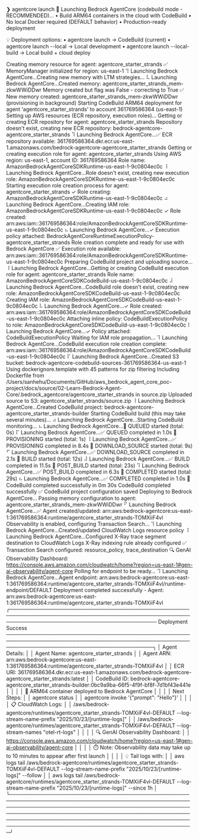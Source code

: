 ❯ agentcore launch
🚀 Launching Bedrock AgentCore (codebuild mode - RECOMMENDED)...
   • Build ARM64 containers in the cloud with CodeBuild
   • No local Docker required (DEFAULT behavior)
   • Production-ready deployment

💡 Deployment options:
   • agentcore launch                → CodeBuild (current)
   • agentcore launch --local        → Local development
   • agentcore launch --local-build  → Local build + cloud deploy

Creating memory resource for agent: agentcore_starter_strands
✅ MemoryManager initialized for region: us-east-1
⠹ Launching Bedrock AgentCore...Creating new memory with LTM strategies...
⠧ Launching Bedrock AgentCore...Created memory: agentcore_starter_strands_mem-zkwWWiDDwr
Memory created but flag was False - correcting to True
✅ New memory created: agentcore_starter_strands_mem-zkwWWiDDwr (provisioning in background)
Starting CodeBuild ARM64 deployment for agent 'agentcore_starter_strands' to account 361769586364 (us-east-1)
Setting up AWS resources (ECR repository, execution roles)...
Getting or creating ECR repository for agent: agentcore_starter_strands
Repository doesn't exist, creating new ECR repository: bedrock-agentcore-agentcore_starter_strands
⠹ Launching Bedrock AgentCore...✅ ECR repository available: 361769586364.dkr.ecr.us-east-1.amazonaws.com/bedrock-agentcore-agentcore_starter_strands
Getting or creating execution role for agent: agentcore_starter_strands
Using AWS region: us-east-1, account ID: 361769586364
Role name: AmazonBedrockAgentCoreSDKRuntime-us-east-1-9c0804ec0c
⠸ Launching Bedrock AgentCore...Role doesn't exist, creating new execution role: AmazonBedrockAgentCoreSDKRuntime-us-east-1-9c0804ec0c
Starting execution role creation process for agent: agentcore_starter_strands
✓ Role creating: AmazonBedrockAgentCoreSDKRuntime-us-east-1-9c0804ec0c
⠴ Launching Bedrock AgentCore...Creating IAM role: AmazonBedrockAgentCoreSDKRuntime-us-east-1-9c0804ec0c
✓ Role created: arn:aws:iam::361769586364:role/AmazonBedrockAgentCoreSDKRuntime-us-east-1-9c0804ec0c
⠦ Launching Bedrock AgentCore...✓ Execution policy attached: BedrockAgentCoreRuntimeExecutionPolicy-agentcore_starter_strands
Role creation complete and ready for use with Bedrock AgentCore
✅ Execution role available: arn:aws:iam::361769586364:role/AmazonBedrockAgentCoreSDKRuntime-us-east-1-9c0804ec0c
Preparing CodeBuild project and uploading source...
⠸ Launching Bedrock AgentCore...Getting or creating CodeBuild execution role for agent: agentcore_starter_strands
Role name: AmazonBedrockAgentCoreSDKCodeBuild-us-east-1-9c0804ec0c
⠼ Launching Bedrock AgentCore...CodeBuild role doesn't exist, creating new role: AmazonBedrockAgentCoreSDKCodeBuild-us-east-1-9c0804ec0c
Creating IAM role: AmazonBedrockAgentCoreSDKCodeBuild-us-east-1-9c0804ec0c
⠧ Launching Bedrock AgentCore...✓ Role created: arn:aws:iam::361769586364:role/AmazonBedrockAgentCoreSDKCodeBuild-us-east-1-9c0804ec0c
Attaching inline policy: CodeBuildExecutionPolicy to role: AmazonBedrockAgentCoreSDKCodeBuild-us-east-1-9c0804ec0c
⠇ Launching Bedrock AgentCore...✓ Policy attached: CodeBuildExecutionPolicy
Waiting for IAM role propagation...
⠹ Launching Bedrock AgentCore...CodeBuild execution role creation complete: arn:aws:iam::361769586364:role/AmazonBedrockAgentCoreSDKCodeBuild-us-east-1-9c0804ec0c
⠏ Launching Bedrock AgentCore...Created S3 bucket: bedrock-agentcore-codebuild-sources-361769586364-us-east-1
Using dockerignore.template with 45 patterns for zip filtering
Including Dockerfile from /Users/sanhehu/Documents/GitHub/aws_bedrock_agent_core_poc-project/docs/source/02-Learn-Bedrock-Agent-Core/.bedrock_agentcore/agentcore_starter_strands in source.zip
Uploaded source to S3: agentcore_starter_strands/source.zip
⠸ Launching Bedrock AgentCore...Created CodeBuild project: bedrock-agentcore-agentcore_starter_strands-builder
Starting CodeBuild build (this may take several minutes)...
⠴ Launching Bedrock AgentCore...Starting CodeBuild monitoring...
⠦ Launching Bedrock AgentCore...🔄 QUEUED started (total: 0s)
⠏ Launching Bedrock AgentCore...✅ QUEUED completed in 1.0s
🔄 PROVISIONING started (total: 1s)
⠸ Launching Bedrock AgentCore...✅ PROVISIONING completed in 8.4s
🔄 DOWNLOAD_SOURCE started (total: 9s)
⠋ Launching Bedrock AgentCore...✅ DOWNLOAD_SOURCE completed in 2.1s
🔄 BUILD started (total: 12s)
⠼ Launching Bedrock AgentCore...✅ BUILD completed in 11.5s
🔄 POST_BUILD started (total: 23s)
⠹ Launching Bedrock AgentCore...✅ POST_BUILD completed in 6.3s
🔄 COMPLETED started (total: 29s)
⠦ Launching Bedrock AgentCore...✅ COMPLETED completed in 1.0s
🎉 CodeBuild completed successfully in 0m 30s
CodeBuild completed successfully
✅ CodeBuild project configuration saved
Deploying to Bedrock AgentCore...
Passing memory configuration to agent: agentcore_starter_strands_mem-zkwWWiDDwr
⠋ Launching Bedrock AgentCore...✅ Agent created/updated: arn:aws:bedrock-agentcore:us-east-1:361769586364:runtime/agentcore_starter_strands-TOMXiiF4vl
Observability is enabled, configuring Transaction Search...
⠹ Launching Bedrock AgentCore...Created/updated CloudWatch Logs resource policy
⠸ Launching Bedrock AgentCore...Configured X-Ray trace segment destination to CloudWatch Logs
X-Ray indexing rule already configured
✅ Transaction Search configured: resource_policy, trace_destination
🔍 GenAI Observability Dashboard:
   https://console.aws.amazon.com/cloudwatch/home?region=us-east-1#gen-ai-observability/agent-core
Polling for endpoint to be ready...
⠹ Launching Bedrock AgentCore...Agent endpoint: arn:aws:bedrock-agentcore:us-east-1:361769586364:runtime/agentcore_starter_strands-TOMXiiF4vl/runtime-endpoint/DEFAULT
Deployment completed successfully - Agent: arn:aws:bedrock-agentcore:us-east-1:361769586364:runtime/agentcore_starter_strands-TOMXiiF4vl
╭──────────────────────────────────────────────────────────────────────────────────────────────────────────────────────────────────────────── Deployment Success ────────────────────────────────────────────────────────────────────────────────────────────────────────────────────────────────────────────╮
│ Agent Details:                                                                                                                                                                                                                                                                                             │
│ Agent Name: agentcore_starter_strands                                                                                                                                                                                                                                                                      │
│ Agent ARN: arn:aws:bedrock-agentcore:us-east-1:361769586364:runtime/agentcore_starter_strands-TOMXiiF4vl                                                                                                                                                                                                   │
│ ECR URI: 361769586364.dkr.ecr.us-east-1.amazonaws.com/bedrock-agentcore-agentcore_starter_strands:latest                                                                                                                                                                                                   │
│ CodeBuild ID: bedrock-agentcore-agentcore_starter_strands-builder:0bc9a9ba-66f5-4f9f-bf8f-7d1bf43e441e                                                                                                                                                                                                     │
│                                                                                                                                                                                                                                                                                                            │
│ 🚀 ARM64 container deployed to Bedrock AgentCore                                                                                                                                                                                                                                                           │
│                                                                                                                                                                                                                                                                                                            │
│ Next Steps:                                                                                                                                                                                                                                                                                                │
│    agentcore status                                                                                                                                                                                                                                                                                        │
│    agentcore invoke '{"prompt": "Hello"}'                                                                                                                                                                                                                                                                  │
│                                                                                                                                                                                                                                                                                                            │
│ 📋 CloudWatch Logs:                                                                                                                                                                                                                                                                                        │
│    /aws/bedrock-agentcore/runtimes/agentcore_starter_strands-TOMXiiF4vl-DEFAULT --log-stream-name-prefix "2025/10/23/[runtime-logs]"                                                                                                                                                                       │
│    /aws/bedrock-agentcore/runtimes/agentcore_starter_strands-TOMXiiF4vl-DEFAULT --log-stream-names "otel-rt-logs"                                                                                                                                                                                          │
│                                                                                                                                                                                                                                                                                                            │
│ 🔍 GenAI Observability Dashboard:                                                                                                                                                                                                                                                                          │
│    https://console.aws.amazon.com/cloudwatch/home?region=us-east-1#gen-ai-observability/agent-core                                                                                                                                                                                                         │
│                                                                                                                                                                                                                                                                                                            │
│ ⏱️  Note: Observability data may take up to 10 minutes to appear after first launch                                                                                                                                                                                                                         │
│                                                                                                                                                                                                                                                                                                            │
│ 💡 Tail logs with:                                                                                                                                                                                                                                                                                         │
│    aws logs tail /aws/bedrock-agentcore/runtimes/agentcore_starter_strands-TOMXiiF4vl-DEFAULT --log-stream-name-prefix "2025/10/23/[runtime-logs]" --follow                                                                                                                                                │
│    aws logs tail /aws/bedrock-agentcore/runtimes/agentcore_starter_strands-TOMXiiF4vl-DEFAULT --log-stream-name-prefix "2025/10/23/[runtime-logs]" --since 1h                                                                                                                                              │
╰────────────────────────────────────────────────────────────────────────────────────────────────────────────────────────────────────────────────────────────────────────────────────────────────────────────────────────────────────────────────────────────────────────────────────────────────────────────╯
